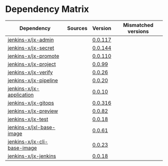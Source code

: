 # Dependency Matrix

Dependency | Sources | Version | Mismatched versions
---------- | ------- | ------- | -------------------
[jenkins-x/jx-admin](https://github.com/jenkins-x/jx-admin) |  | [0.0.117](https://github.com/jenkins-x/jx-admin/releases/tag/v0.0.117) | 
[jenkins-x/jx-secret](https://github.com/jenkins-x/jx-secret) |  | [0.0.144](https://github.com/jenkins-x/jx-secret/releases/tag/v0.0.144) | 
[jenkins-x/jx-promote](https://github.com/jenkins-x/jx-promote) |  | [0.0.110](https://github.com/jenkins-x/jx-promote/releases/tag/v0.0.110) | 
[jenkins-x/jx-project](https://github.com/jenkins-x/jx-project) |  | [0.0.99](https://github.com/jenkins-x/jx-project/releases/tag/v0.0.99) | 
[jenkins-x/jx-verify](https://github.com/jenkins-x/jx-verify) |  | [0.0.26](https://github.com/jenkins-x/jx-verify/releases/tag/v0.0.26) | 
[jenkins-x/jx-pipeline](https://github.com/jenkins-x/jx-pipeline) |  | [0.0.20](https://github.com/jenkins-x/jx-pipeline/releases/tag/v0.0.20) | 
[jenkins-x/jx-application](https://github.com/jenkins-x/jx-application) |  | [0.0.10](https://github.com/jenkins-x/jx-application/releases/tag/v0.0.10) | 
[jenkins-x/jx-gitops](https://github.com/jenkins-x/jx-gitops) |  | [0.0.316](https://github.com/jenkins-x/jx-gitops/releases/tag/v0.0.316) | 
[jenkins-x/jx-preview](https://github.com/jenkins-x/jx-preview) |  | [0.0.82](https://github.com/jenkins-x/jx-preview/releases/tag/v0.0.82) | 
[jenkins-x/jx-test](https://github.com/jenkins-x/jx-test) |  | [0.0.18](https://github.com/jenkins-x/jx-test/releases/tag/v0.0.18) | 
[jenkins-x/jxl-base-image](https://github.com/jenkins-x/jxl-base-image) |  | [0.0.61]() | 
[jenkins-x/jx-cli-base-image](https://github.com/jenkins-x/jx-cli-base-image) |  | [0.0.23]() | 
[jenkins-x/jx-jenkins](https://github.com/jenkins-x/jx-jenkins) |  | [0.0.18](https://github.com/jenkins-x/jx-jenkins/releases/tag/v0.0.18) | 
